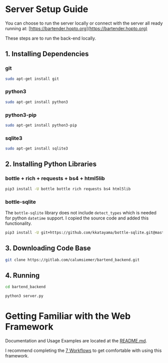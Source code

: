 # Server Setup Guide

You can choose to run the server locally or connect with the server all ready running at: [https://bartender.hopto.org](https://bartender.hopto.org)

These steps are to run the back-end locally.

## 1. Installing Dependencies

### git
```bash
sudo apt-get install git
```

### python3
```bash
sudo apt-get install python3
```

### python3-pip
```bash
sudo apt-get install python3-pip
```

### sqlite3
```bash
sudo apt-get install sqlite3
```

## 2. Installing Python Libraries

### bottle + rich + requests + bs4 + html5lib
```bash
pip3 install -U bottle bottle rich requests bs4 html5lib
```

### bottle-sqlite
The `bottle-sqlite` library does not include `detect_types` which is needed for python `datetime` support.
I copied the source code and added this functionality.

```bash
pip3 install -U git+https://github.com/kkatayama/bottle-sqlite.git@master
```

## 3. Downloading Code Base

```bash
git clone https://gitlab.com/calumsiemer/bartend_backend.git
```

## 4. Running

```bash
cd bartend_backend

python3 server.py
```

# Getting Familiar with the Web Framework

Documentation and Usage Examples are located at the [README.md](README.md).

I recommend completing the [7 Workflows](README.md#Workflows) to get comfortable with using this framework.

